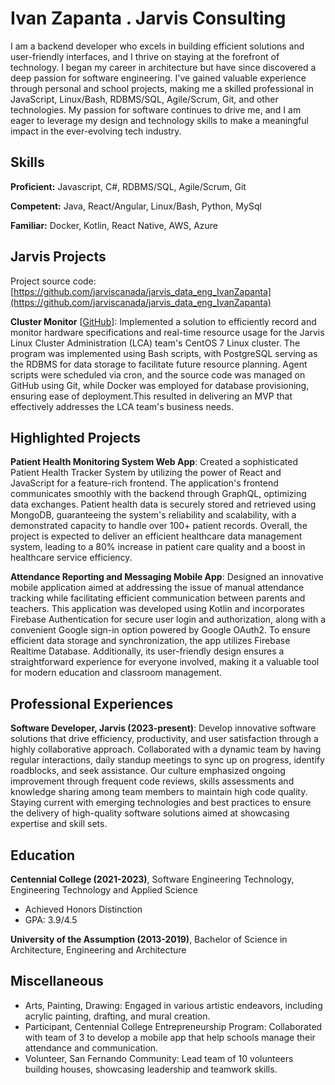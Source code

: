 # Ivan Zapanta . Jarvis Consulting

I am a backend developer who excels in building efficient solutions and user-friendly interfaces, and I thrive on staying at the forefront of technology. I began my career in architecture but have since discovered a deep passion for software engineering. I've gained valuable experience through personal and school projects, making me a skilled professional in JavaScript, Linux/Bash, RDBMS/SQL, Agile/Scrum, Git, and other technologies. My passion for software continues to drive me, and I am eager to leverage my design and technology skills to make a meaningful impact in the ever-evolving tech industry.

## Skills

**Proficient:** Javascript, C#, RDBMS/SQL, Agile/Scrum, Git

**Competent:** Java, React/Angular, Linux/Bash, Python, MySql

**Familiar:** Docker, Kotlin, React Native, AWS, Azure

## Jarvis Projects

Project source code: [https://github.com/jarviscanada/jarvis_data_eng_IvanZapanta](https://github.com/jarviscanada/jarvis_data_eng_IvanZapanta)


**Cluster Monitor** [[GitHub](https://github.com/jarviscanada/jarvis_data_eng_IvanZapanta/tree/masterhttps://github.com/jarviscanada/jarvis_data_eng_IvanZapanta/tree/release/linux_sql)]: Implemented a solution to efficiently record and monitor hardware specifications and real-time resource usage for the Jarvis Linux Cluster Administration (LCA) team's CentOS 7 Linux cluster. The program was implemented using Bash scripts, with PostgreSQL serving as the  RDBMS for data storage to facilitate future resource planning. Agent scripts were scheduled via cron, and the source code was managed on GitHub using Git, while Docker was employed for database provisioning, ensuring ease of deployment.This resulted in delivering an MVP that effectively addresses the LCA team's business needs.


## Highlighted Projects
**Patient Health Monitoring System Web App**: Created a sophisticated Patient Health Tracker System by utilizing the power of React and JavaScript for a feature-rich frontend. The application's frontend communicates smoothly with the backend through GraphQL, optimizing data exchanges. Patient health data is securely stored and retrieved using MongoDB, guaranteeing the system's reliability and scalability, with a demonstrated capacity to handle over 100+ patient records. Overall, the project is expected to deliver an efficient healthcare data management system, leading to a 80% increase in patient care quality and a boost in healthcare service efficiency.

**Attendance Reporting and Messaging Mobile App**: Designed an innovative mobile application aimed at addressing the issue of manual attendance tracking while facilitating efficient communication between parents and teachers. This application was developed using Kotlin and incorporates Firebase Authentication for secure user login and authorization, along with a convenient Google sign-in option powered by Google OAuth2. To ensure efficient data storage and synchronization, the app utilizes Firebase Realtime Database. Additionally, its user-friendly design ensures a straightforward experience for everyone involved, making it a valuable tool for modern education and classroom management.


## Professional Experiences

**Software Developer, Jarvis (2023-present)**: Develop innovative software solutions that drive efficiency, productivity, and user satisfaction through a highly collaborative approach. Collaborated with a dynamic team by having regular interactions, daily standup meetings to sync up on progress, identify roadblocks, and seek assistance. Our culture emphasized ongoing improvement through frequent code reviews, skills assessments and knowledge sharing among team members to maintain high code quality. Staying current with emerging technologies and best practices to ensure the delivery of high-quality software solutions aimed at showcasing expertise and skill sets.


## Education
**Centennial College (2021-2023)**, Software Engineering Technology, Engineering Technology and Applied Science
- Achieved Honors Distinction
- GPA: 3.9/4.5

**University of the Assumption (2013-2019)**, Bachelor of Science in Architecture, Engineering and Architecture


## Miscellaneous
- Arts, Painting, Drawing: Engaged in various artistic endeavors, including acrylic painting, drafting, and mural creation.
- Participant, Centennial College Entrepreneurship Program: Collaborated with team of 3 to develop a mobile app that help schools manage their attendance and communication.
- Volunteer, San Fernando Community: Lead team of 10 volunteers building houses, showcasing leadership and teamwork skills.
